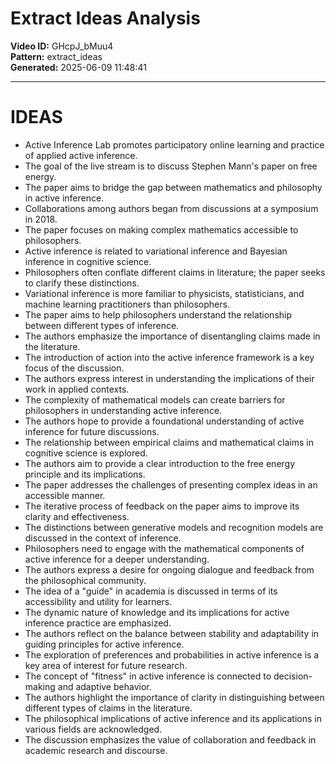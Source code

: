 # Extract Ideas Analysis

**Video ID:** GHcpJ_bMuu4  
**Pattern:** extract_ideas  
**Generated:** 2025-06-09 11:48:41  

---

# IDEAS

- Active Inference Lab promotes participatory online learning and practice of applied active inference.
- The goal of the live stream is to discuss Stephen Mann's paper on free energy.
- The paper aims to bridge the gap between mathematics and philosophy in active inference.
- Collaborations among authors began from discussions at a symposium in 2018.
- The paper focuses on making complex mathematics accessible to philosophers.
- Active inference is related to variational inference and Bayesian inference in cognitive science.
- Philosophers often conflate different claims in literature; the paper seeks to clarify these distinctions.
- Variational inference is more familiar to physicists, statisticians, and machine learning practitioners than philosophers.
- The paper aims to help philosophers understand the relationship between different types of inference.
- The authors emphasize the importance of disentangling claims made in the literature.
- The introduction of action into the active inference framework is a key focus of the discussion.
- The authors express interest in understanding the implications of their work in applied contexts.
- The complexity of mathematical models can create barriers for philosophers in understanding active inference.
- The authors hope to provide a foundational understanding of active inference for future discussions.
- The relationship between empirical claims and mathematical claims in cognitive science is explored.
- The authors aim to provide a clear introduction to the free energy principle and its implications.
- The paper addresses the challenges of presenting complex ideas in an accessible manner.
- The iterative process of feedback on the paper aims to improve its clarity and effectiveness.
- The distinctions between generative models and recognition models are discussed in the context of inference.
- Philosophers need to engage with the mathematical components of active inference for a deeper understanding.
- The authors express a desire for ongoing dialogue and feedback from the philosophical community.
- The idea of a "guide" in academia is discussed in terms of its accessibility and utility for learners.
- The dynamic nature of knowledge and its implications for active inference practice are emphasized.
- The authors reflect on the balance between stability and adaptability in guiding principles for active inference.
- The exploration of preferences and probabilities in active inference is a key area of interest for future research.
- The concept of "fitness" in active inference is connected to decision-making and adaptive behavior.
- The authors highlight the importance of clarity in distinguishing between different types of claims in the literature.
- The philosophical implications of active inference and its applications in various fields are acknowledged.
- The discussion emphasizes the value of collaboration and feedback in academic research and discourse.